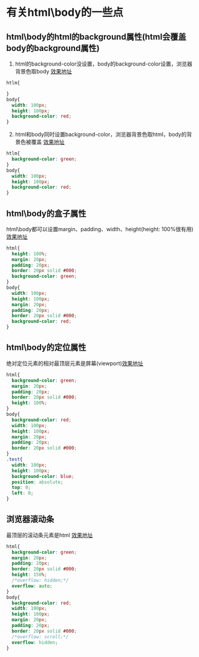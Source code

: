 # 有关html\body的一些点

## html\body的html的background属性(html会覆盖body的background属性)
1. html的background-color没设置，body的background-color设置，浏览器背景色取body [效果地址](./1-1.html)
```css
htlm{

}
body{
  width: 100px;
  height: 100px;
  background-color: red;
}
```

2. html和body同时设置background-color，浏览器背景色取html，body的背景色被覆盖 [效果地址](./1-2.html)
```css
htlm{
  background-color: green;
}
body{
  width: 100px;
  height: 100px;
  background-color: red;
}
```

## html\body的盒子属性
html\body都可以设置margin、padding、width、height(height: 100%很有用) [效果地址](./2-1.html)

```css
html{
  height: 100%;
  margin: 20px;
  padding: 20px;
  border: 20px solid #000;
  background-color: green;
}
body{
  width: 100px;
  height: 100px;
  margin: 20px;
  padding: 20px;
  border: 20px solid #000;
  background-color: red;
}
```

## html\body的定位属性 
绝对定位元素的相对最顶层元素是屏幕(viewport)[效果地址](./3-1.html)

```css
html{
  background-color: green;
  margin: 20px;
  padding: 20px;
  border: 20px solid #000;
  height: 100%;
}
body{
  background-color: red;
  width: 100px;
  height: 100px;
  margin: 20px;
  padding: 20px;
  border: 20px solid #000;
}
.test{
  width: 100px;
  height: 100px;
  background-color: blue;
  position: absolute;
  top: 0;
  left: 0;
}
```

## 浏览器滚动条
最顶层的滚动条元素是html [效果地址](./4-1.html)

```css
html{
  background-color: green;
  margin: 20px;
  padding: 20px;
  border: 20px solid #000;
  height: 150%;
  /*overflow: hidden;*/
  overflow: auto;
}
body{
  background-color: red;
  width: 100px;
  height: 100px;
  margin: 20px;
  padding: 20px;
  border: 20px solid #000;
  /*overflow: scroll;*/
  overflow: hidden;
}
```
